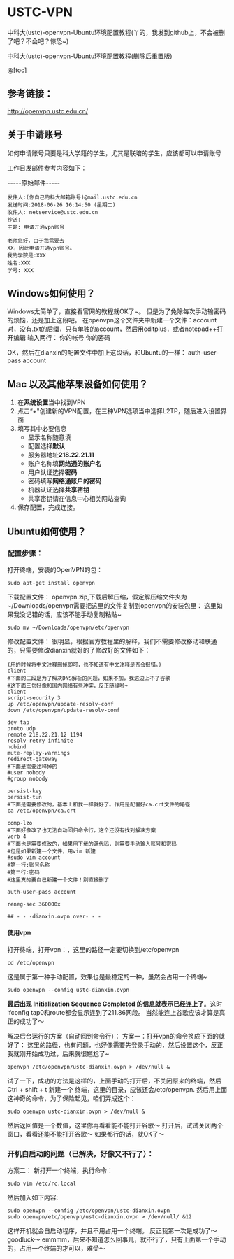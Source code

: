 # USTC-VPN
中科大(ustc)-openvpn-Ubuntu环境配置教程(丫的，我发到github上，不会被删了吧？不会吧？惊恐~)

中科大(ustc)-openvpn-Ubuntu环境配置教程(删除后重置版)

@[toc]
## 参考链接：
 http://openvpn.ustc.edu.cn/

## 关于申请账号
如何申请账号只要是科大学籍的学生，尤其是联培的学生，应该都可以申请账号

工作日发邮件参考内容如下：

-----原始邮件-----

    发件人:(你自己的科大邮箱账号)@mail.ustc.edu.cn
    发送时间:2018-06-26 16:14:50 (星期二)
    收件人: netservice@ustc.edu.cn
    抄送: 
    主题: 申请开通vpn账号
    
    老师您好，由于我需要去
    XX，因此申请开通vpn账号。
    我的学院是:XXX
    姓名:XXX
    学号: XXX

## Windows如何使用？

Windows太简单了，直接看官网的教程就OK了~。
但是为了免除每次手动输密码的烦恼，还是加上这段吧。
在openvpn这个文件夹中新建一个文件：account
对，没有.txt的后缀，只有单独的account，然后用editplus，或者notepad++打开编辑
输入两行：
你的帐号
你的密码

OK，然后在dianxin的配置文件中加上这段话，和Ubuntu的一样：
auth-user-pass account

## Mac 以及其他苹果设备如何使用？

1. 在**系统设置**当中找到VPN
2. 点击“+"创建新的VPN配置，在三种VPN选项当中选择L2TP，随后进入设置界面
3. 填写其中必要信息
   + 显示名称随意填
   + 配置选择**默认**
   + 服务器地址**218.22.21.11**
   + 账户名称填**网络通的账户名**
   + 用户认证选择**密码**
   + 密码填写**网络通账户的密码**
   + 机器认证选择**共享密钥**
   + 共享密钥请在信息中心相关网站查询
4. 保存配置，完成连接。

## Ubuntu如何使用？

### 配置步骤：

打开终端，安装的OpenVPN的包：

    sudo apt-get install openvpn

下载配置文件：
openvpn.zip,下载后解压缩，假定解压缩文件夹为~/Downloads/openvpn需要把这里的文件复制到openvpn的安装包里： 
这里如果我没记错的话，应该不能手动复制粘贴~

    sudo mv ~/Downloads/openvpn/etc/openvpn

修改配置文件： 很明显，根据官方教程里的解释，我们不需要修改移动和联通的，只需要修改dianxin就好的了修改好的文件如下： 

    (用的时候将中文注释删掉即可，也不知道有中文注释是否会报错。)
    client
    #下面的三段是为了解决DNS解析的问题，如果不加，我这边上不了谷歌
    #这下面三句好像和国内网络有些冲突，反正随缘啦~
    client
    script-security 3
    up /etc/openvpn/update-resolv-conf
    down /etc/openvpn/update-resolv-conf
    
    dev tap
    proto udp
    remote 218.22.21.12 1194
    resolv-retry infinite
    nobind
    mute-replay-warnings
    redirect-gateway
    #下面是需要注释掉的
    #user nobody
    #group nobody
    
    persist-key
    persist-tun
    #下面是需要修改的，基本上和我一样就好了。作用是配置好ca.crt文件的路径
    ca /etc/openvpn/ca.crt
    
    comp-lzo
    #下面好像改了也无法自动回归命令行，这个还没有找到解决方案
    verb 4
    #下面也是需要修改的，如果用下载的源代码，则需要手动输入账号和密码
    #但是如果新建一个文件，用vim 新建
    #sudo vim account
    #第一行:账号名称
    #第二行:密码
    #这里真的要自己新建一个文件！别直接删了
    
    auth-user-pass account
    
    reneg-sec 360000x
    
    ## - - -dianxin.ovpn over- - -

#### 使用vpn
打开终端，打开vpn：，这里的路径一定要切换到/etc/openvpn

    cd /etc/openvpn

这是属于第一种手动配置，效果也是最稳定的一种，虽然会占用一个终端~

    sudo openvpn --config ustc-dianxin.ovpn

**最后出现 Initialization Sequence Completed 的信息就表示已经连上了**。这时ifconfig tap0和route都会显示连到了211.86网段。 
当然能连上谷歌应该才算是真正的成功了～

解决后台运行的方案（自动回到命令行）：
方案一：打开vpn的命令换成下面的就好了： 
这里的路径，也有问题，也好像需要先登录手动的，然后设置这个，反正我就刚开始成功过，后来就很尴尬了~

    openvpn /etc/openvpn/ustc-dianxin.ovpn > /dev/null &

试了一下，成功的方法是这样的，上面手动的打开后，不关闭原来的终端，然后Ctrl + shift + t 新建一个 
终端，这里的目录，应该还会/etc/openvpn. 
然后用上面这神奇的命令，为了保险起见，咱们弄成这个：

    sudo openvpn ustc-dianxin.ovpn > /dev/null &

然后返回值是一个数值，这里你再看看能不能打开谷歌～ 
打开后，试试关闭两个窗口，看看还能不能打开谷歌～ 
如果都行的话，就OK了～

### 开机自启动的问题（已解决，好像又不行了）：
方案二： 新打开一个终端，执行命令：

    sudo vim /etc/rc.local

然后加入如下内容:

    sudo openvpn --config /etc/openvpn/ustc-dianxin.ovpn
    sudo openvpn/etc/openvpn/ustc-dianxin.ovpn > /dev/null/ &12

这样开机就会自启动程序，并且不用占用一个终端。 
反正我第一次是成功了～goodluck～ 
emmmm，后来不知道怎么回事儿，就不行了，只有上面第一个手动的，占用一个终端的才可以，难受～ 



